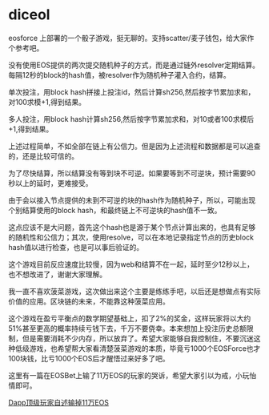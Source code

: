 # diceol
eosforce 上部署的一个骰子游戏，挺无聊的。支持scatter/麦子钱包，给大家作个参考吧。  

没有使用EOS提供的两次提交随机种子的方式，而是通过链外resolver定期结算。每隔12秒的block的hash值，被resolver作为随机种子灌入合约，结算。  

单次投注，用block hash拼接上投注id，然后计算sh256,然后按字节累加求和，对100求模+1,得到结果。  

多人投注，用block hash计算sh256,然后按字节累加求和，对10或者100求模后+1,得到结果。  

上述过程简单，不如全部在链上有公信力。但是因为上述流程和数据都是可以追查的，还是比较可信的。  

为了尽快结算，所以结算没有等到块不可逆。如果要等到不可逆块，预计需要90秒以上的延时，更难接受。  

由于会以接入节点提供的未到不可逆的块的hash作为随机种子，所以，可能出现个别结算使用的block hash，和最终链上不可逆块的hash值不一致。  

这点应该不是大问题，首先这个hash也是源于某个节点计算出来的，也具有足够的随机性和公信力；其次，使用resolve，可以在本地记录指定节点的历史block hash值以进行检查，也是可以事后验证的。  

这个游戏目前反应速度比较慢，因为web和结算不在一起，延时至少12秒以上，也不想改进了，谢谢大家理解。  

我一直不喜欢菠菜游戏，这次做出来这个主要是练练手吧，以后还是想做点有实际价值的应用。区块链的未来，不能靠这种菠菜应用。  

这个游戏在盈亏平衡点的数学期望基础上，扣了2%的奖金，这样玩家将以大约51%甚至更高的概率持续亏钱下去，千万不要侥幸。本来想加上投注历史总额限制，但是需要消耗不少内存，所以放弃了。希望大家能够自我控制住，不要沉迷这种低级游戏，也希望帮大家看清楚菠菜游戏的本质，毕竟亏1000个EOSForce也才100块钱，比亏1000个EOS后才醒悟过来好多了吧。  

这里有一篇在EOSBet上输了11万EOS的玩家的哭诉，希望大家引以为戒，小玩怡情即可。  

[Dapp顶级玩家自述输掉11万EOS](https://mp.weixin.qq.com/s?__biz=MzU3Njc0Njk5OQ==&mid=2247483659&idx=1&sn=5a9ded0b0ba8c58e168b8a4cadcd516d&chksm=fd0e6593ca79ec85014d0a7f7f329d316e20e0d271ec847e73032320cb4203b44a0261721d4a&mpshare=1&scene=1&srcid=1020aoB0xA1ExXjBLtwoVPF2#rd)
